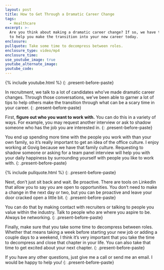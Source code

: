 ```yaml
---
layout: post
title: How to Get Through a Dramatic Career Change
tags:
  - Healthcare
excerpt: >-
  Are you think about making a dramatic career change? If so, we have three tips
  to help you make the transition into your new career today.
enclosure:
pullquote: Take some time to decompress between roles.
enclosure_type: video/mp4
enclosure_time:
use_youtube_image: true
youtube_alternate_image:
youtube_code:
---
```



{% include youtube.html %}
{: .present-before-paste}

In recruitment, we talk to a lot of candidates who’ve made dramatic career changes. Through those conversations, we’ve been able to garner a lot of tips to help others make the transition through what can be a scary time in your career.
{: .present-before-paste}

First, **figure out who you want to work with.** You can do this in a variety of ways. For example, you may request another interview or ask to shadow someone who has the job you are interested in.
{: .present-before-paste}

You end up spending more time with the people you work with than your own family, so it’s really important to get an idea of the office culture. I enjoy working at Govig because we have that family culture. Requesting to shadow someone or asking for a team panel interview will help you with your daily happiness by surrounding yourself with people you like to work with.
{: .present-before-paste}

{% include pullquote.html %}
{: .present-before-paste}

Next, don’t just sit back and wait. Be proactive. There are tools on LinkedIn that allow you to say you are open to opportunities. You don’t need to make a change in the next day or two, but you can be proactive and leave your door cracked open a little bit.
{: .present-before-paste}

You can do that by making contact with recruiters or talking to people you value within the industry. Talk to people who are where you aspire to be. Always be networking.
{: .present-before-paste}

Finally, make sure that you take some time to decompress between roles. Whether that means taking a week before starting your new job or adding a couple days to a weekend, I think it’s very important that you take the time to decompress and close that chapter in your life. You can also take that time to get excited about your next chapter.
{: .present-before-paste}

If you have any other questions, just give me a call or send me an email. I would be happy to help you!
{: .present-before-paste}